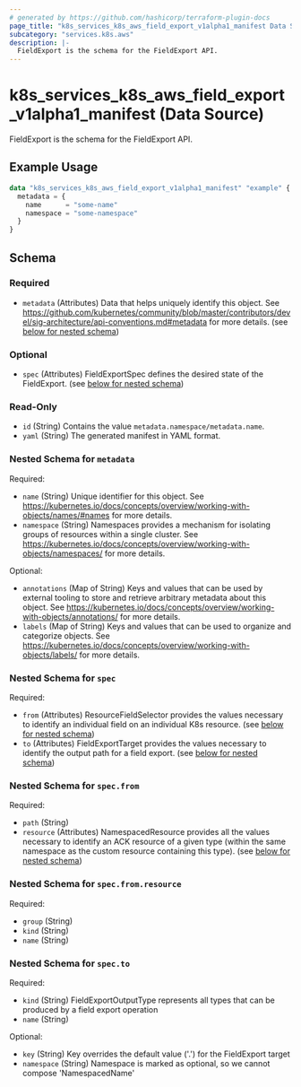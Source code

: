 ```yaml
---
# generated by https://github.com/hashicorp/terraform-plugin-docs
page_title: "k8s_services_k8s_aws_field_export_v1alpha1_manifest Data Source - terraform-provider-k8s"
subcategory: "services.k8s.aws"
description: |-
  FieldExport is the schema for the FieldExport API.
---
```


# k8s_services_k8s_aws_field_export_v1alpha1_manifest (Data Source)

FieldExport is the schema for the FieldExport API.

## Example Usage

```terraform
data "k8s_services_k8s_aws_field_export_v1alpha1_manifest" "example" {
  metadata = {
    name      = "some-name"
    namespace = "some-namespace"
  }
}
```

<!-- schema generated by tfplugindocs -->
## Schema

### Required

- `metadata` (Attributes) Data that helps uniquely identify this object. See https://github.com/kubernetes/community/blob/master/contributors/devel/sig-architecture/api-conventions.md#metadata for more details. (see [below for nested schema](#nestedatt--metadata))

### Optional

- `spec` (Attributes) FieldExportSpec defines the desired state of the FieldExport. (see [below for nested schema](#nestedatt--spec))

### Read-Only

- `id` (String) Contains the value `metadata.namespace/metadata.name`.
- `yaml` (String) The generated manifest in YAML format.

<a id="nestedatt--metadata"></a>
### Nested Schema for `metadata`

Required:

- `name` (String) Unique identifier for this object. See https://kubernetes.io/docs/concepts/overview/working-with-objects/names/#names for more details.
- `namespace` (String) Namespaces provides a mechanism for isolating groups of resources within a single cluster. See https://kubernetes.io/docs/concepts/overview/working-with-objects/namespaces/ for more details.

Optional:

- `annotations` (Map of String) Keys and values that can be used by external tooling to store and retrieve arbitrary metadata about this object. See https://kubernetes.io/docs/concepts/overview/working-with-objects/annotations/ for more details.
- `labels` (Map of String) Keys and values that can be used to organize and categorize objects. See https://kubernetes.io/docs/concepts/overview/working-with-objects/labels/ for more details.


<a id="nestedatt--spec"></a>
### Nested Schema for `spec`

Required:

- `from` (Attributes) ResourceFieldSelector provides the values necessary to identify an individual field on an individual K8s resource. (see [below for nested schema](#nestedatt--spec--from))
- `to` (Attributes) FieldExportTarget provides the values necessary to identify the output path for a field export. (see [below for nested schema](#nestedatt--spec--to))

<a id="nestedatt--spec--from"></a>
### Nested Schema for `spec.from`

Required:

- `path` (String)
- `resource` (Attributes) NamespacedResource provides all the values necessary to identify an ACK resource of a given type (within the same namespace as the custom resource containing this type). (see [below for nested schema](#nestedatt--spec--from--resource))

<a id="nestedatt--spec--from--resource"></a>
### Nested Schema for `spec.from.resource`

Required:

- `group` (String)
- `kind` (String)
- `name` (String)



<a id="nestedatt--spec--to"></a>
### Nested Schema for `spec.to`

Required:

- `kind` (String) FieldExportOutputType represents all types that can be produced by a field export operation
- `name` (String)

Optional:

- `key` (String) Key overrides the default value ('<namespace>.<FieldExport-resource-name>') for the FieldExport target
- `namespace` (String) Namespace is marked as optional, so we cannot compose 'NamespacedName'
